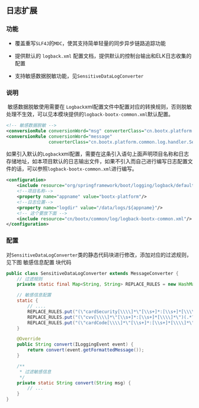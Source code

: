 
## 日志扩展

### 功能

- 覆盖重写`SLF4J`的`MDC`，使其支持简单轻量的同步异步链路追踪功能

- 提供默认的 `logback.xml` 配置文档，提供默认的控制台输出和ELK日志收集的配置

- 支持敏感数据脱敏功能，见`SensitiveDataLogConverter`

### 说明

​	敏感数据脱敏使用需要在 `Logback`xml配置文件中配置对应的转换规则，否则脱敏处理不生效，可以见本模块提供的`logback-bootx-common.xml`默认配置。

```xml
<!-- 敏感数据脱敏 -->
<conversionRule conversionWord="msg" converterClass="cn.bootx.platform.common.log.handler.SensitiveDataLogConverter"/>
<conversionRule conversionWord="message"
                converterClass="cn.bootx.platform.common.log.handler.SensitiveDataLogConverter"/>
```

如果引入默认的`Logback`xml配置，需要在这条引入语句上面声明项目名称和日志存储地址，如本项目默认的日志输出文件，如果不引入而自己进行编写日志配置文件的话，可以参照`logback-bootx-common.xml`进行编写。

```xml
<configuration>
    <include resource="org/springframework/boot/logging/logback/defaults.xml"/>
    <!--项目名称-->
    <property name="appname" value="bootx-platform"/>
    <!--日志位置-->
    <property name="logdir" value="/data/logs/${appname}"/>
    <!-- 这个要放下面 -->
    <include resource="cn/bootx/common/log/logback-bootx-common.xml"/>
</configuration>
```

### 配置

对`SensitiveDataLogConverter`类的静态代码块进行修改，添加对应的过滤规则，见下图 敏感信息配置 块代码

```java
public class SensitiveDataLogConverter extends MessageConverter {
	// 过滤规则
    private static final Map<String, String> REPLACE_RULES = new HashMap<>();

    // 敏感信息配置
    static {
        // ....
        REPLACE_RULES.put("(\"cardSecurity[\\\\]*\"[\\s+]*:[\\s+]*[\\\\]*\")(.*?)([\\\\]*\")","$1****$3");
        REPLACE_RULES.put("(\"cvv[\\\\]*\"[\\s+]*:[\\s+]*[\\\\]*\")(.*?)([\\\\]*\")","$1****$3");
        REPLACE_RULES.put("(\"cardCode[\\\\]*\"[\\s+]*:[\\s+]*[\\\\]*\")(.*?)([\\\\]*\")","$1****$3");
    }

    @Override
    public String convert(ILoggingEvent event) {
        return convert(event.getFormattedMessage());
    }

    /**
     * 过滤敏感信息
     */
    private static String convert(String msg) {
        // ...
    }
}
```
